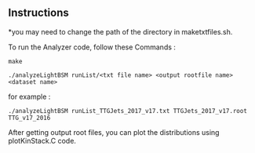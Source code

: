 ## Instructions

*you may need to change the path of the directory in maketxtfiles.sh.


To run the Analyzer code, follow these Commands :
```
make

./analyzeLightBSM runList/<txt file name> <output rootfile name> <dataset name>

```

for example : 
```
./analyzeLightBSM runList_TTGJets_2017_v17.txt TTGJets_2017_v17.root TTG_v17_2016
```

After getting output root files, you can plot the distributions using plotKinStack.C code. 

